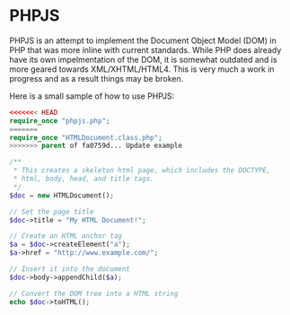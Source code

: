 # PHPJS
PHPJS is an attempt to implement the Document Object Model (DOM) in PHP that was more inline with current standards.
While PHP does already have its own impelmentation of the DOM, it is somewhat outdated and is more geared towards
XML/XHTML/HTML4.  This is very much a work in progress and as a result things may be broken.

Here is a small sample of how to use PHPJS:
```php
<<<<<<< HEAD
require_once "phpjs.php";
=======
require_once "HTMLDocument.class.php";
>>>>>>> parent of fa0759d... Update example

/**
 * This creates a skeleton html page, which includes the DOCTYPE,
 * html, body, head, and title tags.
 */
$doc = new HTMLDocument();

// Set the page title
$doc->title = "My HTML Document!";

// Create an HTML anchor tag
$a = $doc->createElement("a");
$a->href = "http://www.example.com/";

// Insert it into the document
$doc->body->appendChild($a);

// Convert the DOM tree into a HTML string
echo $doc->toHTML();
```
